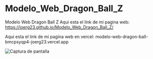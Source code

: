# Modelo_Web_Dragon_Ball_Z
Modelo Web Dragon Ball Z
Aqui esta el link de mi pagina web: https://joerg23.github.io/Modelo_Web_Dragon_Ball_Z/

Aqui esta el link de mi pagina web en vercel: modelo-web-dragon-ball-bmcpsyqp4-joerg23.vercel.app

![Captura de pantalla](https://user-images.githubusercontent.com/127415034/233522531-47c47214-62c0-44ef-b855-da9596952605.png)

